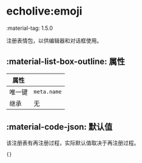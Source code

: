 # echolive:emoji

<span class="feature-tag" title="最早可用版本" markdown>
    <span class="icon">:material-tag:</span>
    <span class="text">1.5.0</span>
</span>

注册表情包，以供编辑器和对话框使用。

## :material-list-box-outline: 属性

| 属性 ||
| - | - |
| 唯一键 | `meta.name` |
| 继承 | 无 |

## :material-code-json: 默认值

该注册表有再注册过程，实际默认值取决于再注册过程。

``` js
{}
```
